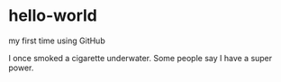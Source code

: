 # hello-world
my first time using GitHub


I once smoked a cigarette underwater. Some people say I have a super power.
